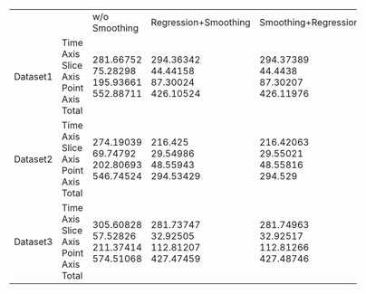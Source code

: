 <table border=0 cellpadding=0 cellspacing=0 width=611 style='border-collapse:
 collapse;table-layout:fixed;width:460pt'>
 <col width=79 span=2 style='mso-width-source:userset;mso-width-alt:2746;
 width:59pt'>
 <col width=151 span=3 style='mso-width-source:userset;mso-width-alt:5282;
 width:114pt'>
 <tr height=19 style='height:14.5pt'>
  <td height=19 class=xl65 width=79 style='height:14.5pt;width:59pt'>&nbsp;</td>
  <td class=xl65 width=79 style='border-left:none;width:59pt'>&nbsp;</td>
  <td class=xl65 width=151 style='border-left:none;width:114pt'>w/o
  Smoothing<span style='mso-spacerun:yes'> </span></td>
  <td class=xl65 width=151 style='border-left:none;width:114pt'>Regression+Smoothing<span
  style='mso-spacerun:yes'> </span></td>
  <td class=xl65 width=151 style='border-left:none;width:114pt'>Smoothing+Regression</td>
 </tr>
 <tr height=67 style='height:50.0pt'>
  <td height=67 class=xl65 width=79 style='height:50.0pt;border-top:none;
  width:59pt'>Dataset1</td>
  <td class=xl65 width=79 style='border-top:none;border-left:none;width:59pt'>Time
  Axis <br>
    Slice Axis <br>
    Point Axis <br>
    Total<span style='mso-spacerun:yes'> </span></td>
  <td class=xl65 width=151 style='border-top:none;border-left:none;width:114pt'>281.66752
  <br>
    75.28298 <br>
    195.93661 <br>
    552.88711<span style='mso-spacerun:yes'> </span></td>
  <td class=xl65 width=151 style='border-top:none;border-left:none;width:114pt'>294.36342
  <br>
    44.44158 <br>
    87.30024 <br>
    426.10524<span style='mso-spacerun:yes'> </span></td>
  <td class=xl65 width=151 style='border-top:none;border-left:none;width:114pt'>294.37389<br>
    44.4438<br>
    87.30207<br>
    426.11976</td>
 </tr>
 <tr height=67 style='height:50.0pt'>
  <td height=67 class=xl65 width=79 style='height:50.0pt;border-top:none;
  width:59pt'>Dataset2</td>
  <td class=xl65 width=79 style='border-top:none;border-left:none;width:59pt'>Time
  Axis <br>
    Slice Axis <br>
    Point Axis <br>
    Total<span style='mso-spacerun:yes'> </span></td>
  <td class=xl65 width=151 style='border-top:none;border-left:none;width:114pt'>274.19039
  <br>
    69.74792 <br>
    202.80693 <br>
    546.74524<span style='mso-spacerun:yes'> </span></td>
  <td class=xl65 width=151 style='border-top:none;border-left:none;width:114pt'>216.425
  <br>
    29.54986 <br>
    48.55943 <br>
    294.53429<span style='mso-spacerun:yes'> </span></td>
  <td class=xl65 width=151 style='border-top:none;border-left:none;width:114pt'>216.42063<br>
    29.55021<br>
    48.55816<br>
    294.529</td>
 </tr>
 <tr height=67 style='height:50.0pt'>
  <td height=67 class=xl65 width=79 style='height:50.0pt;border-top:none;
  width:59pt'>Dataset3</td>
  <td class=xl65 width=79 style='border-top:none;border-left:none;width:59pt'>Time
  Axis <br>
    Slice Axis <br>
    Point Axis <br>
    Total<span style='mso-spacerun:yes'> </span></td>
  <td class=xl65 width=151 style='border-top:none;border-left:none;width:114pt'>305.60828
  <br>
    57.52826 <br>
    211.37414 <br>
    574.51068<span style='mso-spacerun:yes'> </span></td>
  <td class=xl65 width=151 style='border-top:none;border-left:none;width:114pt'>281.73747
  <br>
    32.92505 <br>
    112.81207 <br>
    427.47459<span style='mso-spacerun:yes'> </span></td>
  <td class=xl65 width=151 style='border-top:none;border-left:none;width:114pt'>281.74963<br>
    32.92517<br>
    112.81266<br>
    427.48746</td>
 </tr>
 <![if supportMisalignedColumns]>
 <tr height=0 style='display:none'>
  <td width=79 style='width:59pt'></td>
  <td width=79 style='width:59pt'></td>
  <td width=151 style='width:114pt'></td>
  <td width=151 style='width:114pt'></td>
  <td width=151 style='width:114pt'></td>
 </tr>
 <![endif]>
</table>
